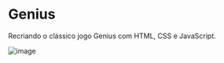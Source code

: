 # Genius
Recriando o clássico jogo Genius com HTML, CSS e JavaScript. 

![image](https://user-images.githubusercontent.com/90053879/146598041-aef01451-3a78-475b-a8a9-9d760c6ea8be.png)
